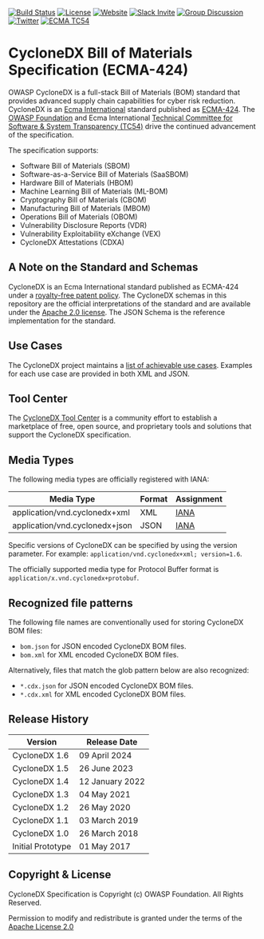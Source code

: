 [![Build Status](https://github.com/CycloneDX/specification/workflows/CI%20Build/badge.svg)](https://github.com/CycloneDX/specification/actions?workflow=CI+Build)
[![License][license-image]][license-url]
[![Website](https://img.shields.io/badge/https://-cyclonedx.org-blue.svg)](https://cyclonedx.org/)
[![Slack Invite](https://img.shields.io/badge/Slack-Join-blue?logo=slack&labelColor=393939)](https://cyclonedx.org/slack/invite)
[![Group Discussion](https://img.shields.io/badge/discussion-groups.io-blue.svg)](https://groups.io/g/CycloneDX)
[![Twitter](https://img.shields.io/twitter/url/http/shields.io.svg?style=social&label=Follow)](https://twitter.com/CycloneDX_Spec)
[![ECMA TC54](https://img.shields.io/badge/ECMA-TC54-FC7C00?labelColor=404040)](https://tc54.org)


# CycloneDX Bill of Materials Specification (ECMA-424)
OWASP CycloneDX is a full-stack Bill of Materials (BOM) standard that provides advanced supply chain capabilities for 
cyber risk reduction. CycloneDX is an [Ecma International](https://ecma-international.org/) standard published as 
[ECMA-424](https://ecma-international.org/publications-and-standards/standards/ecma-424/). 
The [OWASP Foundation](https://owasp.org/) and Ecma International [Technical Committee for Software & System Transparency (TC54)](https://tc54.org/) 
drive the continued advancement of the specification.

The specification supports:
* Software Bill of Materials (SBOM)
* Software-as-a-Service Bill of Materials (SaaSBOM)
* Hardware Bill of Materials (HBOM)
* Machine Learning Bill of Materials (ML-BOM)
* Cryptography Bill of Materials (CBOM)
* Manufacturing Bill of Materials (MBOM)
* Operations Bill of Materials (OBOM)
* Vulnerability Disclosure Reports (VDR)
* Vulnerability Exploitability eXchange (VEX)
* CycloneDX Attestations (CDXA)

## A Note on the Standard and Schemas
CycloneDX is an Ecma International standard published as ECMA-424 under a [royalty-free patent policy](https://ecma-international.org/policies/by-ipr/royalty-free-patent-policy-extension-option/). 
The CycloneDX schemas in this repository are the official interpretations of the standard and are available under the
[Apache 2.0 license](https://www.apache.org/licenses/LICENSE-2.0.txt). The JSON Schema is the reference implementation 
for the standard.

## Use Cases
The CycloneDX project maintains a [list of achievable use cases](https://cyclonedx.org/use-cases/). Examples for each
use case are provided in both XML and JSON.


## Tool Center
The [CycloneDX Tool Center](https://cyclonedx.org/tool-center/) is a community effort to establish a marketplace of 
free, open source, and proprietary tools and solutions that support the CycloneDX specification. 


## Media Types

The following media types are officially registered with IANA:

| Media Type | Format | Assignment |
| ------- | --------- | --------- |
| application/vnd.cyclonedx+xml | XML | [IANA](https://www.iana.org/assignments/media-types/application/vnd.cyclonedx+xml) |
| application/vnd.cyclonedx+json | JSON | [IANA](https://www.iana.org/assignments/media-types/application/vnd.cyclonedx+json) |

Specific versions of CycloneDX can be specified by using the version parameter. For example: `application/vnd.cyclonedx+xml; version=1.6`.

The officially supported media type for Protocol Buffer format is `application/x.vnd.cyclonedx+protobuf`.

## Recognized file patterns

The following file names are conventionally used for storing CycloneDX BOM files:
* `bom.json` for JSON encoded CycloneDX BOM files.
* `bom.xml` for XML encoded CycloneDX BOM files.

Alternatively, files that match the glob pattern below are also recognized:
* `*.cdx.json` for JSON encoded CycloneDX BOM files.
* `*.cdx.xml` for XML encoded CycloneDX BOM files.
    
## Release History

| Version           | Release Date    |
|-------------------|-----------------|
| CycloneDX 1.6     | 09 April 2024   |
| CycloneDX 1.5     | 26 June 2023    |
| CycloneDX 1.4     | 12 January 2022 |
| CycloneDX 1.3     | 04 May 2021     |
| CycloneDX 1.2     | 26 May 2020     |
| CycloneDX 1.1     | 03 March 2019   |
| CycloneDX 1.0     | 26 March 2018   |
| Initial Prototype | 01 May 2017     |


## Copyright & License

CycloneDX Specification is Copyright (c) OWASP Foundation. All Rights Reserved.

Permission to modify and redistribute is granted under the terms of the [Apache License 2.0][license-url]

[license-image]: https://img.shields.io/badge/license-apache%20v2-brightgreen.svg
[license-url]: https://github.com/CycloneDX/specification/blob/master/LICENSE
